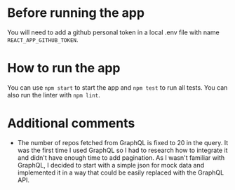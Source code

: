 # Before running the app
You will need to add a github personal token in a local .env file with name `REACT_APP_GITHUB_TOKEN`.

# How to run the app
You can use `npm start` to start the app and `npm test` to run all tests. You can also run the linter with `npm lint`.

# Additional comments
- The number of repos fetched from GraphQL is fixed to 20 in the query. 
It was the first time I used GraphQL so I had to research how to integrate it and didn't have enough time to add pagination.
As I wasn't familiar with GraphQL, I decided to start with a simple json for mock data and implemented it in a way that could be easily replaced with the GraphQL API.




